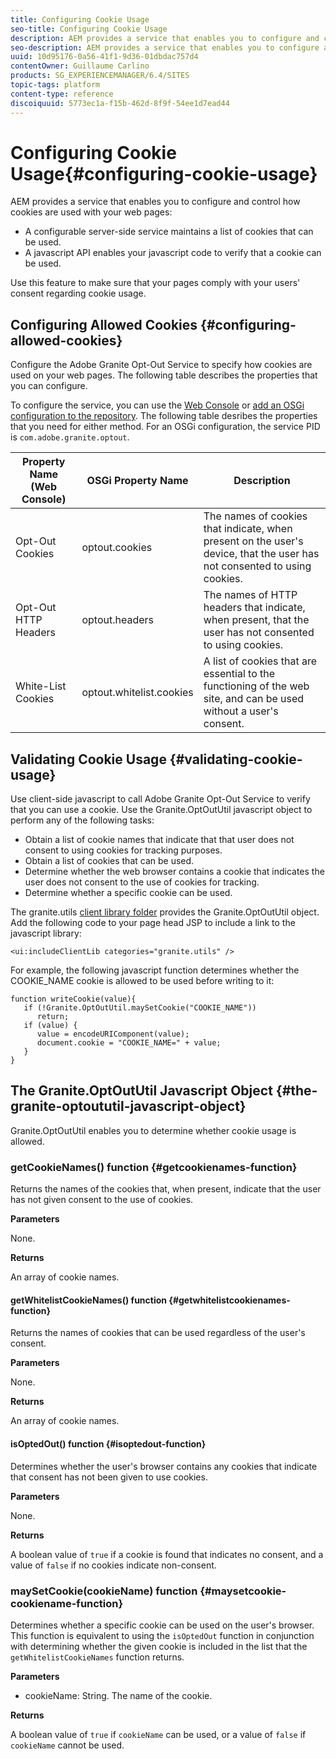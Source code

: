 ```yaml
---
title: Configuring Cookie Usage
seo-title: Configuring Cookie Usage
description: AEM provides a service that enables you to configure and control how cookies are used with your web pages
seo-description: AEM provides a service that enables you to configure and control how cookies are used with your web pages
uuid: 10d95176-0a56-41f1-9d36-01dbdac757d4
contentOwner: Guillaume Carlino
products: SG_EXPERIENCEMANAGER/6.4/SITES
topic-tags: platform
content-type: reference
discoiquuid: 5773ec1a-f15b-462d-8f9f-54ee1d7ead44
---
```


# Configuring Cookie Usage{#configuring-cookie-usage}

AEM provides a service that enables you to configure and control how cookies are used with your web pages:

* A configurable server-side service maintains a list of cookies that can be used.
* A javascript API enables your javascript code to verify that a cookie can be used.

Use this feature to make sure that your pages comply with your users' consent regarding cookie usage.

## Configuring Allowed Cookies {#configuring-allowed-cookies}

Configure the Adobe Granite Opt-Out Service to specify how cookies are used on your web pages. The following table describes the properties that you can configure.

To configure the service, you can use the [Web Console](/help/sites-deploying/configuring-osgi.md#osgi-configuration-with-the-web-console) or [add an OSGi configuration to the repository](/help/sites-deploying/configuring-osgi.md#adding-a-new-configuration-to-the-repository). The following table desribes the properties that you need for either method. For an OSGi configuration, the service PID is `com.adobe.granite.optout`.

| Property Name (Web Console) |OSGi Property Name |Description |
|---|---|---|
| Opt-Out Cookies |optout.cookies |The names of cookies that indicate, when present on the user's device, that the user has not consented to using cookies. |
| Opt-Out HTTP Headers |optout.headers |The names of HTTP headers that indicate, when present, that the user has not consented to using cookies. |
| White-List Cookies |optout.whitelist.cookies |A list of cookies that are essential to the functioning of the web site, and can be used without a user's consent. |

## Validating Cookie Usage {#validating-cookie-usage}

Use client-side javascript to call Adobe Granite Opt-Out Service to verify that you can use a cookie. Use the Granite.OptOutUtil javascript object to perform any of the following tasks:

* Obtain a list of cookie names that indicate that that user does not consent to using cookies for tracking purposes.
* Obtain a list of cookies that can be used. 
* Determine whether the web browser contains a cookie that indicates the user does not consent to the use of cookies for tracking.
* Determine whether a specific cookie can be used.

The granite.utils [client library folder](/help/sites-developing/clientlibs.md#referencing-client-side-libraries) provides the Granite.OptOutUtil object. Add the following code to your page head JSP to include a link to the javascript library:

`<ui:includeClientLib categories="granite.utils" />`

For example, the following javascript function determines whether the COOKIE_NAME cookie is allowed to be used before writing to it:

```
function writeCookie(value){
   if (!Granite.OptOutUtil.maySetCookie("COOKIE_NAME")) 
      return;
   if (value) {
      value = encodeURIComponent(value);
      document.cookie = "COOKIE_NAME=" + value; 
   }
}
```

## The Granite.OptOutUtil Javascript Object {#the-granite-optoututil-javascript-object}

Granite.OptOutUtil enables you to determine whether cookie usage is allowed.

### getCookieNames() function {#getcookienames-function}

Returns the names of the cookies that, when present, indicate that the user has not given consent to the use of cookies.

**Parameters**

None.

**Returns**

An array of cookie names.

#### getWhitelistCookieNames() function {#getwhitelistcookienames-function}

Returns the names of cookies that can be used regardless of the user's consent.

**Parameters**

None.

**Returns**

An array of cookie names.

#### isOptedOut() function {#isoptedout-function}

Determines whether the user's browser contains any cookies that indicate that consent has not been given to use cookies.

**Parameters**

None.

**Returns**

A boolean value of `true` if a cookie is found that indicates no consent, and a value of `false` if no cookies indicate non-consent.

### maySetCookie(cookieName) function {#maysetcookie-cookiename-function}

Determines whether a specific cookie can be used on the user's browser. This function is equivalent to using the `isOptedOut` function in conjunction with determining whether the given cookie is included in the list that the `getWhitelistCookieNames` function returns.

**Parameters**

* cookieName: String. The name of the cookie.

**Returns**

A boolean value of `true` if `cookieName` can be used, or a value of `false` if `cookieName` cannot be used.
